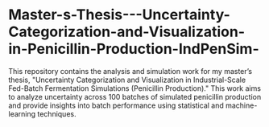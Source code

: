 # Master-s-Thesis---Uncertainty-Categorization-and-Visualization-in-Penicillin-Production-IndPenSim-
This repository contains the analysis and simulation work for my master’s thesis, "Uncertainty Categorization and Visualization in Industrial-Scale Fed-Batch Fermentation Simulations (Penicillin Production)." This work aims to analyze uncertainty across 100 batches of simulated penicillin production and provide insights into batch performance using statistical and machine-learning techniques.

